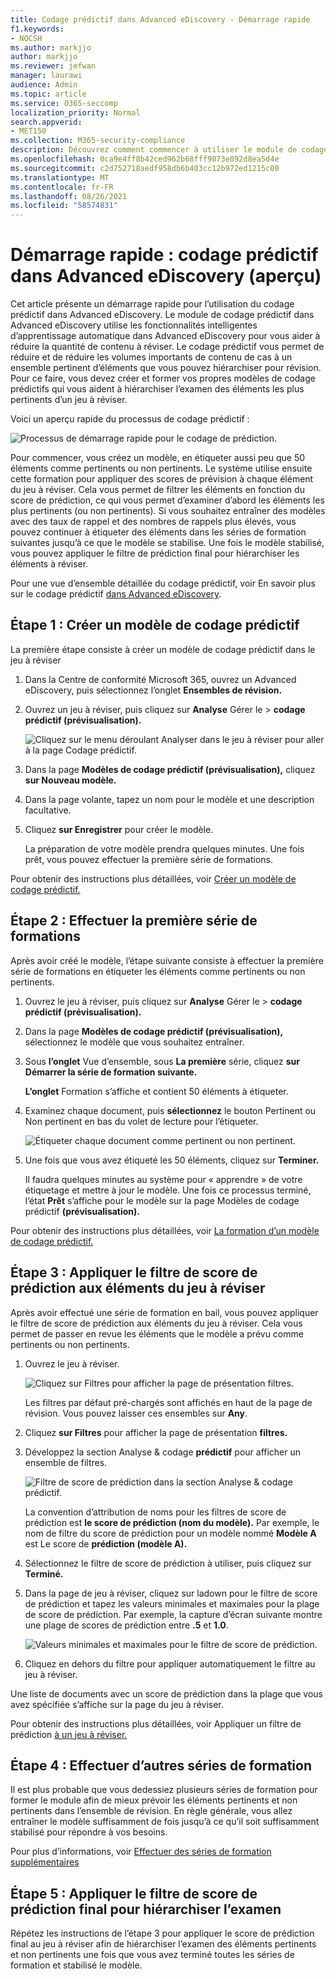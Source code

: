 ```yaml
---
title: Codage prédictif dans Advanced eDiscovery - Démarrage rapide
f1.keywords:
- NOCSH
ms.author: markjjo
author: markjjo
ms.reviewer: jefwan
manager: laurawi
audience: Admin
ms.topic: article
ms.service: O365-seccomp
localization_priority: Normal
search.appverid:
- MET150
ms.collection: M365-security-compliance
description: Découvrez comment commencer à utiliser le module de codage prédictif dans Advanced eDiscovery. Cet article vous explique le processus de bout en bout d’utilisation du codage prédictif pour identifier le contenu d’un jeu à réviser le plus pertinent pour votre enquête.
ms.openlocfilehash: 0ca9e4ff8b42ced962b68fff9073e892d8ea5d4e
ms.sourcegitcommit: c2d752718aedf958db6b403cc12b972ed1215c00
ms.translationtype: MT
ms.contentlocale: fr-FR
ms.lasthandoff: 08/26/2021
ms.locfileid: "58574831"
---
```

# <a name="quick-start-predictive-coding-in-advanced-ediscovery-preview"></a>Démarrage rapide : codage prédictif dans Advanced eDiscovery (aperçu)

Cet article présente un démarrage rapide pour l’utilisation du codage prédictif dans Advanced eDiscovery. Le module de codage prédictif dans Advanced eDiscovery utilise les fonctionnalités intelligentes d’apprentissage automatique dans Advanced eDiscovery pour vous aider à réduire la quantité de contenu à réviser. Le codage prédictif vous permet de réduire et de réduire les volumes importants de contenu de cas à un ensemble pertinent d’éléments que vous pouvez hiérarchiser pour révision. Pour ce faire, vous devez créer et former vos propres modèles de codage prédictifs qui vous aident à hiérarchiser l’examen des éléments les plus pertinents d’un jeu à réviser.

Voici un aperçu rapide du processus de codage prédictif :

![Processus de démarrage rapide pour le codage de prédiction.](..\media\PredictiveCodingQuickStartProcess.png)

Pour commencer, vous créez un modèle, en étiqueter aussi peu que 50 éléments comme pertinents ou non pertinents. Le système utilise ensuite cette formation pour appliquer des scores de prévision à chaque élément du jeu à réviser. Cela vous permet de filtrer les éléments en fonction du score de prédiction, ce qui vous permet d’examiner d’abord les éléments les plus pertinents (ou non pertinents). Si vous souhaitez entraîner des modèles avec des taux de rappel et des nombres de rappels plus élevés, vous pouvez continuer à étiqueter des éléments dans les séries de formation suivantes jusqu’à ce que le modèle se stabilise. Une fois le modèle stabilisé, vous pouvez appliquer le filtre de prédiction final pour hiérarchiser les éléments à réviser.

Pour une vue d’ensemble détaillée du codage prédictif, voir En savoir plus sur le codage prédictif [dans Advanced eDiscovery](predictive-coding-overview.md).

## <a name="step-1-create-a-new-predictive-coding-model"></a>Étape 1 : Créer un modèle de codage prédictif

La première étape consiste à créer un modèle de codage prédictif dans le jeu à réviser

1. Dans la Centre de conformité Microsoft 365, ouvrez un Advanced eDiscovery, puis sélectionnez l’onglet **Ensembles de révision.**

2. Ouvrez un jeu à réviser, puis cliquez sur **Analyse** Gérer le  >  **codage prédictif (prévisualisation).**

   ![Cliquez sur le menu déroulant Analyser dans le jeu à réviser pour aller à la page Codage prédictif.](..\media\ManagePredictiveCoding.png)

3. Dans la page **Modèles de codage prédictif (prévisualisation),** cliquez **sur Nouveau modèle.**

4. Dans la page volante, tapez un nom pour le modèle et une description facultative.

5. Cliquez **sur Enregistrer** pour créer le modèle.

   La préparation de votre modèle prendra quelques minutes. Une fois prêt, vous pouvez effectuer la première série de formations.

Pour obtenir des instructions plus détaillées, voir [Créer un modèle de codage prédictif.](predictive-coding-create-model.md)

## <a name="step-2-perform-the-first-training-round"></a>Étape 2 : Effectuer la première série de formations

Après avoir créé le modèle, l’étape suivante consiste à effectuer la première série de formations en étiqueter les éléments comme pertinents ou non pertinents.

1. Ouvrez le jeu à réviser, puis cliquez sur **Analyse** Gérer le  >  **codage prédictif (prévisualisation).**

2. Dans la page **Modèles de codage prédictif (prévisualisation),** sélectionnez le modèle que vous souhaitez entraîner.

3. Sous **l’onglet** Vue d’ensemble, sous **La première** série, cliquez **sur Démarrer la série de formation suivante.**

   **L’onglet** Formation s’affiche et contient 50 éléments à étiqueter.

4. Examinez chaque document, puis  **sélectionnez** le bouton Pertinent ou Non pertinent en bas du volet de lecture pour l’étiqueter.

   ![Étiqueter chaque document comme pertinent ou non pertinent.](..\media\TrainModel1.png)

5. Une fois que vous avez étiqueté les 50 éléments, cliquez sur **Terminer.**

    Il faudra quelques minutes au système pour « apprendre » de votre étiquetage et mettre à jour le modèle. Une fois ce processus terminé, l’état **Prêt** s’affiche pour le modèle sur la page Modèles de codage prédictif **(prévisualisation).**

Pour obtenir des instructions plus détaillées, voir [La formation d’un modèle de codage prédictif.](predictive-coding-train-model.md)

## <a name="step-3-apply-the-prediction-score-filter-to-items-in-review-set"></a>Étape 3 : Appliquer le filtre de score de prédiction aux éléments du jeu à réviser

Après avoir effectué une série de formation en bail, vous pouvez appliquer le filtre de score de prédiction aux éléments du jeu à réviser. Cela vous permet de passer en revue les éléments que le modèle a prévu comme pertinents ou non pertinents.   

1. Ouvrez le jeu à réviser.

   ![Cliquez sur Filtres pour afficher la page de présentation filtres.](..\media\PredictionScoreFilter0.png)

   Les filtres par défaut pré-chargés sont affichés en haut de la page de révision. Vous pouvez laisser ces ensembles sur **Any**.

2. Cliquez **sur Filtres** pour afficher la page de présentation **filtres.**

3. Développez la section Analyse & codage **prédictif** pour afficher un ensemble de filtres.

      ![Filtre de score de prédiction dans la section Analyse & codage prédictif.](..\media\PredictionScoreFilter1.png)

   La convention d’attribution de noms pour les filtres de score de prédiction est **le score de prédiction (nom du modèle).** Par exemple, le nom de filtre du score de prédiction pour un modèle nommé **Modèle A** est Le score de **prédiction (modèle A).**

4. Sélectionnez le filtre de score de prédiction à utiliser, puis cliquez sur **Terminé.**

5. Dans la page de jeu à réviser, cliquez sur ladown pour le filtre de score de prédiction et tapez les valeurs minimales et maximales pour la plage de score de prédiction. Par exemple, la capture d’écran suivante montre une plage de scores de prédiction entre **.5** et **1.0**.

   ![Valeurs minimales et maximales pour le filtre de score de prédiction.](..\media\PredictionScoreFilter2.png)

6. Cliquez en dehors du filtre pour appliquer automatiquement le filtre au jeu à réviser.

  Une liste de documents avec un score de prédiction dans la plage que vous avez spécifiée s’affiche sur la page du jeu à réviser.

Pour obtenir des instructions plus détaillées, voir Appliquer un filtre de prédiction [à un jeu à réviser.](predictive-coding-apply-prediction-filter.md)

## <a name="step-4-perform-more-training-rounds"></a>Étape 4 : Effectuer d’autres séries de formation

Il est plus probable que vous dedessiez plusieurs séries de formation pour former le module afin de mieux prévoir les éléments pertinents et non pertinents dans l’ensemble de révision. En règle générale, vous allez entraîner le modèle suffisamment de fois jusqu’à ce qu’il soit suffisamment stabilisé pour répondre à vos besoins.

Pour plus d’informations, voir [Effectuer des séries de formation supplémentaires](predictive-coding-train-model.md#perform-additional-training-rounds)

## <a name="step-5-apply-the-final-prediction-score-filter-to-prioritize-review"></a>Étape 5 : Appliquer le filtre de score de prédiction final pour hiérarchiser l’examen

Répétez les instructions de l’étape 3 pour appliquer le score de prédiction final au jeu à réviser afin de hiérarchiser l’examen des éléments pertinents et non pertinents une fois que vous avez terminé toutes les séries de formation et stabilisé le modèle.
